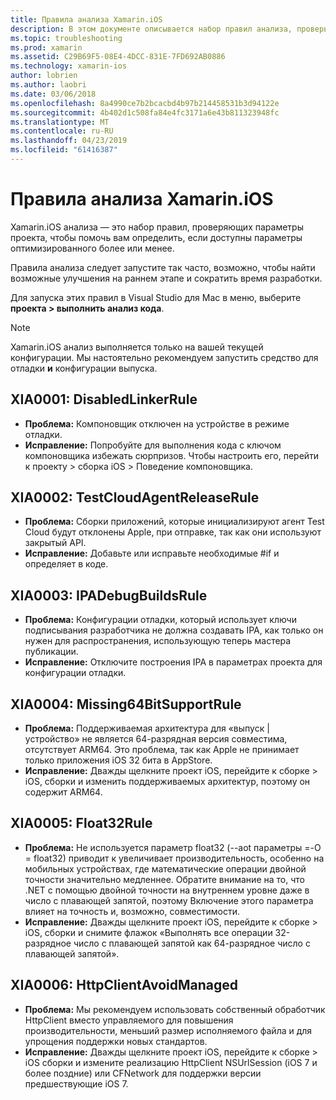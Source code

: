 ```yaml
---
title: Правила анализа Xamarin.iOS
description: В этом документе описывается набор правил анализа, проверьте параметры проекта Xamarin.iOS, чтобы определить, доступны другие/better-optimized параметры.
ms.topic: troubleshooting
ms.prod: xamarin
ms.assetid: C29B69F5-08E4-4DCC-831E-7FD692AB0886
ms.technology: xamarin-ios
author: lobrien
ms.author: laobri
ms.date: 03/06/2018
ms.openlocfilehash: 8a4990ce7b2bcacbd4b97b214458531b3d94122e
ms.sourcegitcommit: 4b402d1c508fa84e4fc3171a6e43b811323948fc
ms.translationtype: MT
ms.contentlocale: ru-RU
ms.lasthandoff: 04/23/2019
ms.locfileid: "61416387"
---
```

# <a name="xamarinios-analysis-rules"></a>Правила анализа Xamarin.iOS

Xamarin.iOS анализа — это набор правил, проверяющих параметры проекта, чтобы помочь вам определить, если доступны параметры оптимизированного более или менее.

Правила анализа следует запустите так часто, возможно, чтобы найти возможные улучшения на раннем этапе и сократить время разработки.

Для запуска этих правил в Visual Studio для Mac в меню, выберите **проекта > выполнить анализ кода**.

> [!NOTE]
> Xamarin.iOS анализ выполняется только на вашей текущей конфигурации. Мы настоятельно рекомендуем запустить средство для отладки **и** конфигурации выпуска.

<a name="XIA0001" />

## <a name="xia0001-disabledlinkerrule"></a>XIA0001: DisabledLinkerRule

- **Проблема:** Компоновщик отключен на устройстве в режиме отладки.
- **Исправление:** Попробуйте для выполнения кода с ключом компоновщика избежать сюрпризов.
Чтобы настроить его, перейти к проекту > сборка iOS > Поведение компоновщика.

<a name="XIA0002" />

## <a name="xia0002-testcloudagentreleaserule"></a>XIA0002: TestCloudAgentReleaseRule

- **Проблема:** Сборки приложений, которые инициализируют агент Test Cloud будут отклонены Apple, при отправке, так как они используют закрытый API.
- **Исправление:** Добавьте или исправьте необходимые #if и определяет в коде.

<a name="XIA0003" />

## <a name="xia0003-ipadebugbuildsrule"></a>XIA0003: IPADebugBuildsRule

- **Проблема:** Конфигурации отладки, который использует ключи подписывания разработчика не должна создавать IPA, как только он нужен для распространения, использующую теперь мастера публикации.
- **Исправление:** Отключите построения IPA в параметрах проекта для конфигурации отладки.

<a name="XIA0004" />

## <a name="xia0004-missing64bitsupportrule"></a>XIA0004: Missing64BitSupportRule

- **Проблема:** Поддерживаемая архитектура для «выпуск | устройство» не является 64-разрядная версия совместима, отсутствует ARM64. Это проблема, так как Apple не принимает только приложения iOS 32 бита в AppStore.
- **Исправление:** Дважды щелкните проект iOS, перейдите к сборке > iOS, сборки и изменить поддерживаемых архитектур, поэтому он содержит ARM64.

<a name="XIA0005" />

## <a name="xia0005-float32rule"></a>XIA0005: Float32Rule

- **Проблема:** Не используется параметр float32 (--aot параметры =-O = float32) приводит к увеличивает производительность, особенно на мобильных устройствах, где математические операции двойной точности значительно медленнее. Обратите внимание на то, что .NET с помощью двойной точности на внутреннем уровне даже в число с плавающей запятой, поэтому Включение этого параметра влияет на точность и, возможно, совместимости.
- **Исправление:** Дважды щелкните проект iOS, перейдите к сборке > iOS, сборки и снимите флажок «Выполнять все операции 32-разрядное число с плавающей запятой как 64-разрядное число с плавающей запятой».

<a name="XIA0006" />

## <a name="xia0006-httpclientavoidmanaged"></a>XIA0006: HttpClientAvoidManaged

- **Проблема:** Мы рекомендуем использовать собственный обработчик HttpClient вместо управляемого для повышения производительности, меньший размер исполняемого файла и для упрощения поддержки новых стандартов.
- **Исправление:** Дважды щелкните проект iOS, перейдите к сборке > iOS сборки и измените реализацию HttpClient NSUrlSession (iOS 7 и более поздние) или CFNetwork для поддержки версии предшествующие iOS 7.
